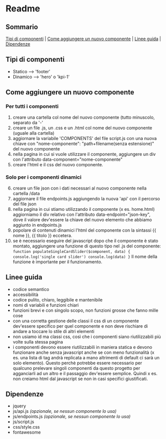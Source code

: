 # Readme

## Sommario

[Tipi di componenti](#tipi-di-componenti) | 
[Come aggiungere un nuovo componente](#come-aggiungere-un-nuovo-componente) | 
[Linee guida](#linee-guida) | 
[Dipendenze](#dipendenze)

## Tipi di componenti

- Statico --> 'footer'
- Dinamico --> 'hero' o 'kpi-1'

## Come aggiungere un nuovo componente

### Per tutti i componenti

1. creare una cartella col nome del nuovo componente (tutto minuscolo, separato da '-'
2. creare un file .js, un .css e un .html col nome del nuovo componente (uguale alla cartella)
3. aggiornare la variabile 'COMPONENTS' del file script.js con una nuova chiave con "nome-componente": "path+filename(senza estensione)" del nuovo componente
4. nella pagina in cui si vuole utilizzare il componente, aggiungere un div con l'attributo data-component="nome-componente"
6. creare l'html e il css del nuovo componente.

### Solo per i componenti dinamici

6. creare un file json con i dati necessari al nuovo componente nella cartella /data
7. aggiornare il file endpoints.js aggiungendo la nuova 'api' con il percorso del file json
8. nella pagina in cui stiamo utilizzando il componente (x es. home.html) aggiorniamo il div relativo con l'attributo data-endpoint="json-key", dove il valore dev'essere la chiave del nuovo elemento che abbiamo aggiunto in endpoints.js
9. popolare di contenuti dinamici l'html del componente con la sintassi {{ nome }}, {{ titolo }} eccetera.
10. se è necessario eseguire del javascript dopo che il componente è stato montato, aggiungere una funzione di questo tipo nel .js del componente:
`function populateSingleCardSlider($component, data) {
  console.log('single card slider')
  console.log(data)
}`
Il nome della funzione è importante per il funzionamento.


## Linee guida

- codice semantico
- accessibilità
- codice pulito, chiaro, leggibile e mantenibile
- nomi di variabili e funzioni chiari
- funzioni brevi e con singolo scopo, non funzioni grosse che fanno mille cose
- con una corretta gestione delle classi il css di un componente dev'essere specifico per quel componente e non deve rischiare di andare a toccare lo stile di altri elementi
- non usiamo id ma classi css, così che i componenti siano riutilizzabili più volte sulla stessa pagina
- i componenti devono essere riutilizzabili in maniera statica e devono funzionare anche senza javascript anche se con meno funzionalità (x es. una lista di tag andrà replicata a mano altrimenti di default ci sarà un solo elemento). Questo perchè potrebbe essere necessario per qualcuno prelevare singoli componenti da questo progetto per agganciarli ad un altro e il passaggio dev'essere semplice. Quindi x es. non creiamo html dal javascript se non in casi specifici giustificati.


## Dipendenze

- jquery
- js/api.js *(opzionale, se nessun componente lo usa)*
- js/endpoints.js *(opzionale, se nessun componente lo usa)*
- js/script.js
- css/style.css
- fontawesome